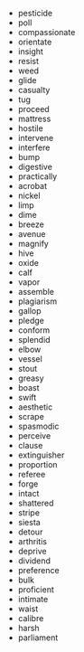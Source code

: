 - pesticide
- poll
- compassionate
- orientate
- insight
- resist
- weed
- glide
- casualty
- tug
- proceed
- mattress
- hostile
- intervene
- interfere
- bump
- digestive
- practically
- acrobat
- nickel 
- limp
- dime
- breeze
- avenue
- magnify
- hive
- oxide
- calf
- vapor
- assemble
- plagiarism
- gallop
- pledge
- conform
- splendid
- elbow
- vessel
- stout
- greasy
- boast
- swift
- aesthetic
- scrape
- spasmodic
- perceive
- clause
- extinguisher
- proportion
- referee
- forge
- intact
- shattered
- stripe
- siesta
- detour
- arthritis
- deprive
- dividend
- preference
- bulk
- proficient
- intimate
- waist
- calibre
- harsh
- parliament
